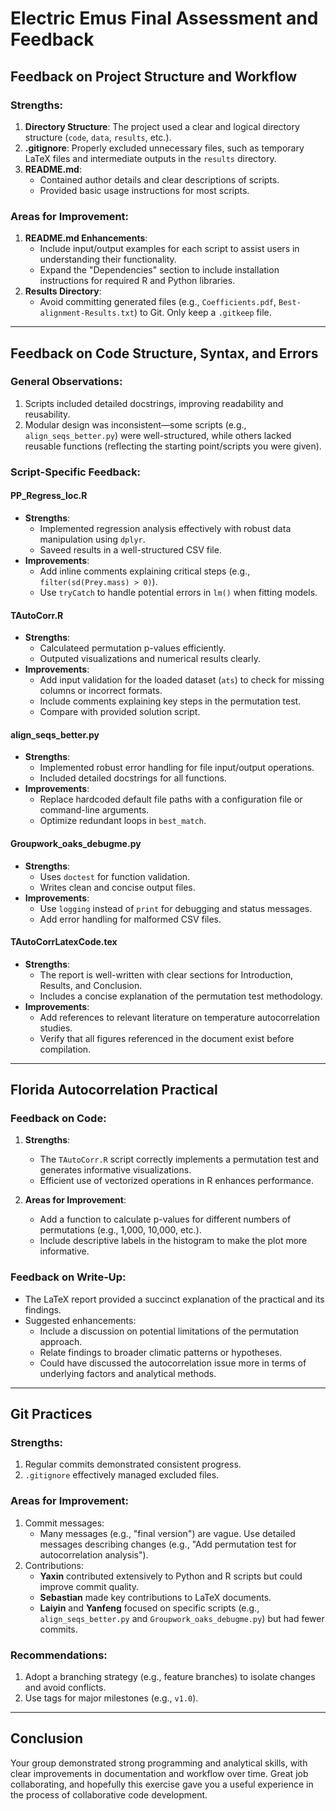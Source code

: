 
# Electric Emus Final Assessment and Feedback

## Feedback on Project Structure and Workflow

### Strengths:
1. **Directory Structure**: The project used a clear and logical directory structure (`code`, `data`, `results`, etc.). 
2. **.gitignore**: Properly excluded unnecessary files, such as temporary LaTeX files and intermediate outputs in the `results` directory.
3. **README.md**:
   - Contained author details and clear descriptions of scripts.
   - Provided basic usage instructions for most scripts.

### Areas for Improvement:
1. **README.md Enhancements**:
   - Include input/output examples for each script to assist users in understanding their functionality.
   - Expand the "Dependencies" section to include installation instructions for required R and Python libraries.
2. **Results Directory**:
   - Avoid committing generated files (e.g., `Coefficients.pdf`, `Best-alignment-Results.txt`) to Git. Only keep a `.gitkeep` file.

---

## Feedback on Code Structure, Syntax, and Errors

### General Observations:
1. Scripts included detailed docstrings, improving readability and reusability.
2. Modular design was inconsistent—some scripts (e.g., `align_seqs_better.py`) were well-structured, while others lacked reusable functions (reflecting the starting point/scripts you were given).

### Script-Specific Feedback:

#### **PP_Regress_loc.R**
- **Strengths**:
  - Implemented regression analysis effectively with robust data manipulation using `dplyr`.
  - Saveed results in a well-structured CSV file.
- **Improvements**:
  - Add inline comments explaining critical steps (e.g., `filter(sd(Prey.mass) > 0)`).
  - Use `tryCatch` to handle potential errors in `lm()` when fitting models.

#### **TAutoCorr.R**
- **Strengths**:
  - Calculateed permutation p-values efficiently.
  - Outputed visualizations and numerical results clearly.
- **Improvements**:
  - Add input validation for the loaded dataset (`ats`) to check for missing columns or incorrect formats.
  - Include comments explaining key steps in the permutation test.
  - Compare with provided solution script. 

#### **align_seqs_better.py**
- **Strengths**:
  - Implemented robust error handling for file input/output operations.
  - Included detailed docstrings for all functions.
- **Improvements**:
  - Replace hardcoded default file paths with a configuration file or command-line arguments.
  - Optimize redundant loops in `best_match`.

#### **Groupwork_oaks_debugme.py**
- **Strengths**:
  - Uses `doctest` for function validation.
  - Writes clean and concise output files.
- **Improvements**:
  - Use `logging` instead of `print` for debugging and status messages.
  - Add error handling for malformed CSV files.

#### **TAutoCorrLatexCode.tex**
- **Strengths**:
  - The report is well-written with clear sections for Introduction, Results, and Conclusion.
  - Includes a concise explanation of the permutation test methodology.
- **Improvements**:
  - Add references to relevant literature on temperature autocorrelation studies.
  - Verify that all figures referenced in the document exist before compilation.

---

## Florida Autocorrelation Practical

### Feedback on Code:
1. **Strengths**:
   - The `TAutoCorr.R` script correctly implements a permutation test and generates informative visualizations.
   - Efficient use of vectorized operations in R enhances performance.

2. **Areas for Improvement**:
   - Add a function to calculate p-values for different numbers of permutations (e.g., 1,000, 10,000, etc.).
   - Include descriptive labels in the histogram to make the plot more informative.

### Feedback on Write-Up:
- The LaTeX report provided a succinct explanation of the practical and its findings. 
- Suggested enhancements:
  - Include a discussion on potential limitations of the permutation approach.
  - Relate findings to broader climatic patterns or hypotheses.
  - Could have discussed the autocorrelation issue more in terms of underlying factors and analytical methods.   
---

## Git Practices

### Strengths:
1. Regular commits demonstrated consistent progress.
2. `.gitignore` effectively managed excluded files.

### Areas for Improvement:
1. Commit messages:
   - Many messages (e.g., "final version") are vague. Use detailed messages describing changes (e.g., "Add permutation test for autocorrelation analysis").
2. Contributions:
   - **Yaxin** contributed extensively to Python and R scripts but could improve commit quality.
   - **Sebastian** made key contributions to LaTeX documents.
   - **Laiyin** and **Yanfeng** focused on specific scripts (e.g., `align_seqs_better.py` and `Groupwork_oaks_debugme.py`) but had fewer commits.

### Recommendations:
1. Adopt a branching strategy (e.g., feature branches) to isolate changes and avoid conflicts.
2. Use tags for major milestones (e.g., `v1.0`).

---

## Conclusion
Your group demonstrated strong programming and analytical skills, with clear improvements in documentation and workflow over time. Great job collaborating, and hopefully this exercise gave you a useful experience in the process of collaborative code development.